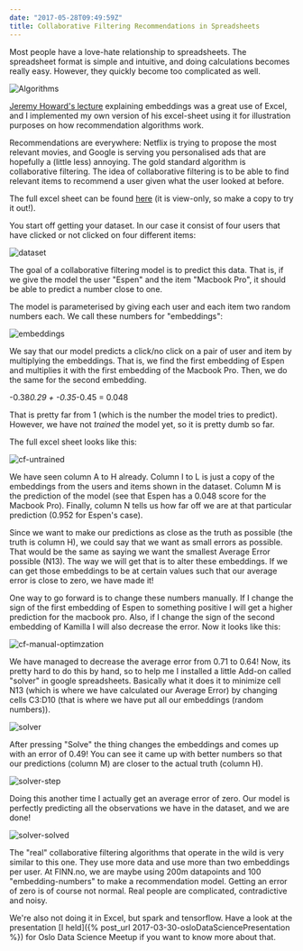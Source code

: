 ```yaml
---
date: "2017-05-28T09:49:59Z"
title: Collaborative Filtering Recommendations in Spreadsheets
---
```


Most people have a love-hate relationship to spreadsheets.
The spreadsheet format is simple and intuitive, and doing calculations becomes really easy.
However, they quickly become too complicated as well.


![Algorithms](https://imgs.xkcd.com/comics/algorithms.png)

[Jeremy Howard's lecture](http://course.fast.ai/lessons/lesson6.html) explaining embeddings was a great use of Excel,
and I implemented my own version of his excel-sheet using it for illustration purposes on how recommendation algorithms work.

Recommendations are everywhere: Netflix is trying to propose the most relevant movies,
and Google is serving you personalised ads that are hopefully a (little less) annoying.
The gold standard algorithm is collaborative filtering.
The idea of collaborative filtering is to be able to find relevant items to recommend a user given what the user looked at before.

The full excel sheet can be found [here](https://docs.google.com/a/eidedatalab.no/spreadsheets/d/1n2lMBF7VNMdNd9OnvlcAujd7fWjstYC3y8cfMVtJGRU/edit?usp=sharing)
(it is view-only, so make a copy to try it out!).

You start off getting your dataset.
In our case it consist of four users that have clicked or not clicked on four different items:

![dataset](/assets/cfExcel/dataset.png)

The goal of a collaborative filtering model is to predict this data.
That is, if we give the model the user "Espen" and the item "Macbook Pro",
it should be able to predict a number close to one.

The model is parameterised by giving each user and each item two random numbers each.
We call these numbers for "embeddings":

![embeddings](/assets/cfExcel/embeddings.png)

We say that our model predicts a click/no click on a pair of user and item by multiplying the embeddings.
That is, we find the first embedding of Espen and multiplies it with the first embedding of the Macbook Pro.
Then, we do the same for the second embedding.

-0.38*0.29 + -0.35*-0.45 = 0.048

That is pretty far from 1 (which is the number the model tries to predict).
However, we have not _trained_ the model yet, so it is pretty dumb so far.

The full excel sheet looks like this:

![cf-untrained](/assets/cfExcel/CF-untrained.png)

We have seen column A to H already.
Column I to L is just a copy of the embeddings from the users and items shown in the dataset.
Column M is the prediction of the model (see that Espen has a 0.048 score for the Macbook Pro).
Finally, column N tells us how far off we are at that particular prediction (0.952 for Espen's case).

Since we want to make our predictions as close as the truth as possible (the truth is column H),
we could say that we want as small errors as possible.
That would be the same as saying we want the smallest Average Error possible (N13).
The way we will get that is to alter these embeddings.
If we can get those embeddings to be at certain values such that our average error is close to zero, we have made it!

One way to go forward is to change these numbers manually.
If I change the sign of the first embedding of Espen to something positive I will get a higher prediction for the macbook pro.
Also, if I change the sign of the second embedding of Kamilla I will also decrease the error.
Now it looks like this:

![cf-manual-optimzation](/assets/cfExcel/cf-manual-optimzation.png)

We have managed to decrease the average error from 0.71 to 0.64!
Now, its pretty hard to do this by hand,
so to help me I installed a little Add-on called "solver" in google spreadsheets.
Basically what it does it to minimize cell N13 (which is where we have calculated our Average Error)
by changing cells C3:D10 (that is where we have put all our embeddings (random numbers)).

![solver](/assets/cfExcel/solver.png)

After pressing "Solve" the thing changes the embeddings and comes up with an error of 0.49!
You can see it came up with better numbers so that our predictions (column M) are closer to the actual truth (column H).

![solver-step](/assets/cfExcel/solver-step.png)

Doing this another time I actually get an average error of zero.
Our model is perfectly predicting all the observations we have in the dataset,
and we are done!

![solver-solved](/assets/cfExcel/cf-solved.png)

The "real" collaborative filtering algorithms that operate in the wild is very similar to this one.
They use more data and use more than two embeddings per user.
At FINN.no, we are maybe using 200m datapoints and 100 "embedding-numbers" to make a recommendation model.
Getting an error of zero is of course not normal.
Real people are complicated, contradictive and noisy.

We're also not doing it in Excel, but spark and tensorflow.
Have a look at the presentation [I held]({% post_url 2017-03-30-osloDataSciencePresentation %}) for Oslo Data Science Meetup if you want to know more about that.
